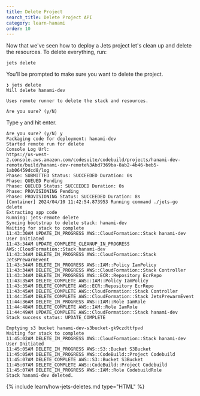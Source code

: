 ```yaml
---
title: Delete Project
search_title: Delete Project API
category: learn-hanami
order: 10
---
```


Now that we've seen how to deploy a Jets project let's clean up and delete the resources. To delete everything, run:

    jets delete

You'll be prompted to make sure you want to delete the project.

    ❯ jets delete
    Will delete hanami-dev

    Uses remote runner to delete the stack and resources.

    Are you sure? (y/N)

Type `y` and hit enter.

    Are you sure? (y/N) y
    Packaging code for deployment: hanami-dev
    Started remote run for delete
    Console Log Url:
    https://us-west-2.console.aws.amazon.com/codesuite/codebuild/projects/hanami-dev-remote/build/hanami-dev-remote%3Abd7369ba-8ab2-4b46-beb5-1ab06459dcd8/log
    Phase: SUBMITTED Status: SUCCEEDED Duration: 0s
    Phase: QUEUED Pending
    Phase: QUEUED Status: SUCCEEDED Duration: 0s
    Phase: PROVISIONING Pending
    Phase: PROVISIONING Status: SUCCEEDED Duration: 8s
    [Container] 2024/04/10 11:42:54.873953 Running command ./jets-go delete
    Extracting app code
    Running: jets-remote delete
    Syncing bootstrap to delete stack: hanami-dev
    Waiting for stack to complete
    11:43:30AM UPDATE_IN_PROGRESS AWS::CloudFormation::Stack hanami-dev User Initiated
    11:43:34AM UPDATE_COMPLETE_CLEANUP_IN_PROGRESS AWS::CloudFormation::Stack hanami-dev
    11:43:34AM DELETE_IN_PROGRESS AWS::CloudFormation::Stack JetsPrewarmEvent
    11:43:34AM DELETE_IN_PROGRESS AWS::IAM::Policy IamPolicy
    11:43:34AM DELETE_IN_PROGRESS AWS::CloudFormation::Stack Controller
    11:43:34AM DELETE_IN_PROGRESS AWS::ECR::Repository EcrRepo
    11:43:35AM DELETE_COMPLETE AWS::IAM::Policy IamPolicy
    11:43:35AM DELETE_COMPLETE AWS::ECR::Repository EcrRepo
    11:43:45AM DELETE_COMPLETE AWS::CloudFormation::Stack Controller
    11:44:35AM DELETE_COMPLETE AWS::CloudFormation::Stack JetsPrewarmEvent
    11:44:36AM DELETE_IN_PROGRESS AWS::IAM::Role IamRole
    11:44:48AM DELETE_COMPLETE AWS::IAM::Role IamRole
    11:44:49AM UPDATE_COMPLETE AWS::CloudFormation::Stack hanami-dev
    Stack success status: UPDATE_COMPLETE

    Emptying s3 bucket hanami-dev-s3bucket-gk9czdttfpvd
    Waiting for stack to complete
    11:45:02AM DELETE_IN_PROGRESS AWS::CloudFormation::Stack hanami-dev User Initiated
    11:45:05AM DELETE_IN_PROGRESS AWS::S3::Bucket S3Bucket
    11:45:05AM DELETE_IN_PROGRESS AWS::CodeBuild::Project Codebuild
    11:45:07AM DELETE_COMPLETE AWS::S3::Bucket S3Bucket
    11:45:07AM DELETE_COMPLETE AWS::CodeBuild::Project Codebuild
    11:45:07AM DELETE_IN_PROGRESS AWS::IAM::Role CodebuildRole
    Stack hanami-dev deleted.

{% include learn/how-jets-deletes.md type="HTML" %}
